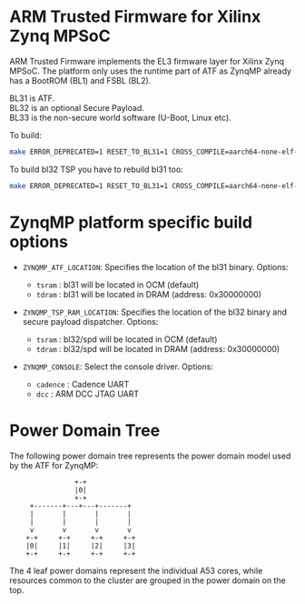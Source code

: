 ARM Trusted Firmware for Xilinx Zynq MPSoC
================================

ARM Trusted Firmware implements the EL3 firmware layer for Xilinx Zynq MPSoC.
The platform only uses the runtime part of ATF as ZynqMP already has a
BootROM (BL1) and FSBL (BL2).

BL31 is ATF.  
BL32 is an optional Secure Payload.  
BL33 is the non-secure world software (U-Boot, Linux etc).  

To build:
```bash
make ERROR_DEPRECATED=1 RESET_TO_BL31=1 CROSS_COMPILE=aarch64-none-elf- PLAT=zynqmp bl31
```

To build bl32 TSP you have to rebuild bl31 too:
```bash
make ERROR_DEPRECATED=1 RESET_TO_BL31=1 CROSS_COMPILE=aarch64-none-elf- PLAT=zynqmp SPD=tspd bl31 bl32
```

# ZynqMP platform specific build options
*   `ZYNQMP_ATF_LOCATION`: Specifies the location of the bl31 binary. Options:
    -   `tsram` : bl31 will be located in OCM (default)
    -   `tdram` : bl31 will be located in DRAM (address: 0x30000000)

*   `ZYNQMP_TSP_RAM_LOCATION`: Specifies the location of the bl32 binary and
    secure payload dispatcher. Options:
    -   `tsram` : bl32/spd will be located in OCM (default)
    -   `tdram` : bl32/spd will be located in DRAM (address: 0x30000000)

*   `ZYNQMP_CONSOLE`: Select the console driver. Options:
    -   `cadence` : Cadence UART
    -   `dcc`     : ARM DCC JTAG UART

# Power Domain Tree
The following power domain tree represents the power domain model used by the
ATF for ZynqMP:
```
                +-+
                |0|
                +-+
     +-------+---+---+-------+
     |       |       |       |
     |       |       |       |
     v       v       v       v
    +-+     +-+     +-+     +-+
    |0|     |1|     |2|     |3|
    +-+     +-+     +-+     +-+
```
The 4 leaf power domains represent the individual A53 cores, while resources
common to the cluster are grouped in the power domain on the top.
